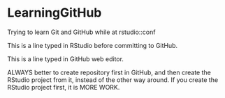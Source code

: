 # LearningGitHub
Trying to learn Git and GitHub while at rstudio::conf

This is a line typed in RStudio before committing to GitHub.

This is a line typed in GitHub web editor.

ALWAYS better to create repository first in GitHub, and then create the RStudio project from it, instead of the other way around.  If you create the RStudio project first, it is MORE WORK.

